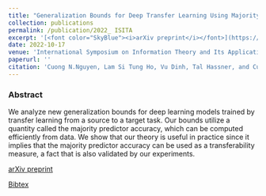 ```yaml
---
title: "Generalization Bounds for Deep Transfer Learning Using Majority Predictor Accuracy"
collection: publications
permalink: /publication/2022_ ISITA
excerpt: '[<font color="SkyBlue"><i>arXiv preprint</i></font>](https://arxiv.org/abs/2209.05709)'
date: 2022-10-17
venue: 'International Symposium on Information Theory and Its Applications (ISITA), Tsukuba, Japan'
paperurl: ''
citation: 'Cuong N.Nguyen, Lam Si Tung Ho, Vu Dinh, Tal Hassner, and Cuong V.Nguyen. <i>Generalization Bounds for Deep Transfer Learning Using Majority Predictor Accuracy.</i> Int. Symp. on Information Theory and Its Applications (ISITA), Tsukuba, Japan, 2022.'
---
```



### Abstract
We analyze new generalization bounds for deep learning models trained by transfer learning from a source to a target task. Our bounds utilize a quantity called the majority predictor accuracy, which can be computed efficiently from data. We show that our theory is useful in practice since it implies that the majority predictor accuracy can be used as a transferability measure, a fact that is also validated by our experiments.


[arXiv preprint](https://arxiv.org/abs/2209.05709)

[Bibtex](../projects/ISITA22/BibTeX.txt)



